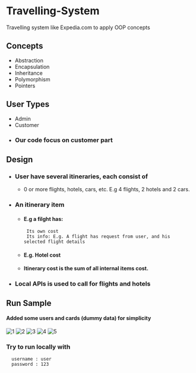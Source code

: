 # Travelling-System

Travelling system like Expedia.com to apply OOP concepts

## Concepts
  - Abstraction
  - Encapsulation 
  - Inheritance
  - Polymorphism
  - Pointers

## User Types
 - Admin
 - Customer
 - ### Our code focus on customer part
## Design
-  ### User have several itineraries, each consist of
      - 0 or more flights, hotels, cars, etc. E.g 4 flights, 2 hotels and 2 cars.

-  ### An itinerary item
   - #### E.g a filght has: 
          Its own cost
          Its info: E.g. A flight has request from user, and his selected flight details
   - #### E.g. Hotel cost
   - #### Itinerary cost is the sum of all internal items cost.
 
 - ### Local APIs is used to call for flights and hotels 
 
     
## Run Sample
  #### Added some users and cards (dummy data) for simplicity 
  ![1](https://github.com/Mostafamaag/Travelling-System/assets/43843461/5de39cfa-fdbd-445d-b30a-6c88c3eda3cf)
  ![2](https://github.com/Mostafamaag/Travelling-System/assets/43843461/954f1160-45a7-4d56-ac18-f15271cd6824)
  ![3](https://github.com/Mostafamaag/Travelling-System/assets/43843461/3e50bbc6-b981-4497-83dd-2c19cd698f21)
  ![4](https://github.com/Mostafamaag/Travelling-System/assets/43843461/637a827c-bd79-4637-8cc6-de0a665c9dff)
  ![5](https://github.com/Mostafamaag/Travelling-System/assets/43843461/825950da-584c-446f-8f9e-72c462600b1e)
  
### Try to run locally with

```text
  username : user
  password : 123
